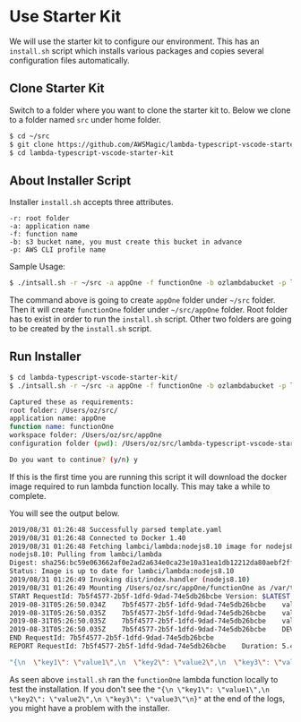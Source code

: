 # Use Starter Kit

We will use the starter kit to configure our environment. This has an `install.sh` script which installs various packages and copies several configuration files automatically.

## Clone Starter Kit

Switch to a folder where you want to clone the starter kit to. Below we clone to a folder named `src` under home folder.

```bash
$ cd ~/src
$ git clone https://github.com/AWSMagic/lambda-typescript-vscode-starter-kit.git
$ cd lambda-typescript-vscode-starter-kit
```

## About Installer Script

Installer `install.sh` accepts three attributes.

```text
-r: root folder
-a: application name
-f: function name
-b: s3 bucket name, you must create this bucket in advance
-p: AWS CLI profile name
```

Sample Usage:

```bash
$ ./intsall.sh -r ~/src -a appOne -f functionOne -b ozlambdabucket -p lambdadev
```

The command above is going to create `appOne` folder under `~/src` folder. Then it will create `functionOne` folder under `~/src/appOne` folder. Root folder has to exist in order to run the `install.sh` script. Other two folders are going to be created by the `install.sh` script.

## Run Installer

```bash
$ cd lambda-typescript-vscode-starter-kit/
$ ./intsall.sh -r ~/src -a appOne -f functionOne -b ozlambdabucket -p lambdadev

Captured these as requirements:
root folder: /Users/oz/src/
application name: appOne
function name: functionOne
workspace folder: /Users/oz/src/appOne
configuration folder (pwd): /Users/oz/src/lambda-typescript-vscode-starter-kit

Do you want to continue? (y/n) y
```

If this is the first time you are running this script it will download the docker image required to run lambda function locally. This may take a while to complete.

You will see the output below.

```bash
2019/08/31 01:26:48 Successfully parsed template.yaml
2019/08/31 01:26:48 Connected to Docker 1.40
2019/08/31 01:26:48 Fetching lambci/lambda:nodejs8.10 image for nodejs8.10 runtime...
nodejs8.10: Pulling from lambci/lambda
Digest: sha256:bc59e063662af0e2ad2a634e0ca23e10a31ea1db12212da80aebf2ff2d9ee323
Status: Image is up to date for lambci/lambda:nodejs8.10
2019/08/31 01:26:49 Invoking dist/index.handler (nodejs8.10)
2019/08/31 01:26:49 Mounting /Users/oz/src/appOne/functionOne as /var/task:ro inside runtime container
START RequestId: 7b5f4577-2b5f-1dfd-9dad-74e5db26bcbe Version: $LATEST
2019-08-31T05:26:50.034Z    7b5f4577-2b5f-1dfd-9dad-74e5db26bcbe    value1 = value1
2019-08-31T05:26:50.035Z    7b5f4577-2b5f-1dfd-9dad-74e5db26bcbe    value2 = value2
2019-08-31T05:26:50.035Z    7b5f4577-2b5f-1dfd-9dad-74e5db26bcbe    value3 = value3
2019-08-31T05:26:50.035Z    7b5f4577-2b5f-1dfd-9dad-74e5db26bcbe    DEV
END RequestId: 7b5f4577-2b5f-1dfd-9dad-74e5db26bcbe
REPORT RequestId: 7b5f4577-2b5f-1dfd-9dad-74e5db26bcbe    Duration: 5.49 ms    Billed Duration: 100 ms    Memory Size: 128 MB    Max Memory Used: 30 MB    

"{\n  \"key1\": \"value1\",\n  \"key2\": \"value2\",\n  \"key3\": \"value3\"\n}"
```

As seen above `install.sh` ran the `functionOne` lambda function locally to test the installation. If you don't see the `"{\n \"key1\": \"value1\",\n \"key2\": \"value2\",\n \"key3\": \"value3\"\n}"` at the end of the logs, you might have a problem with the installer.

